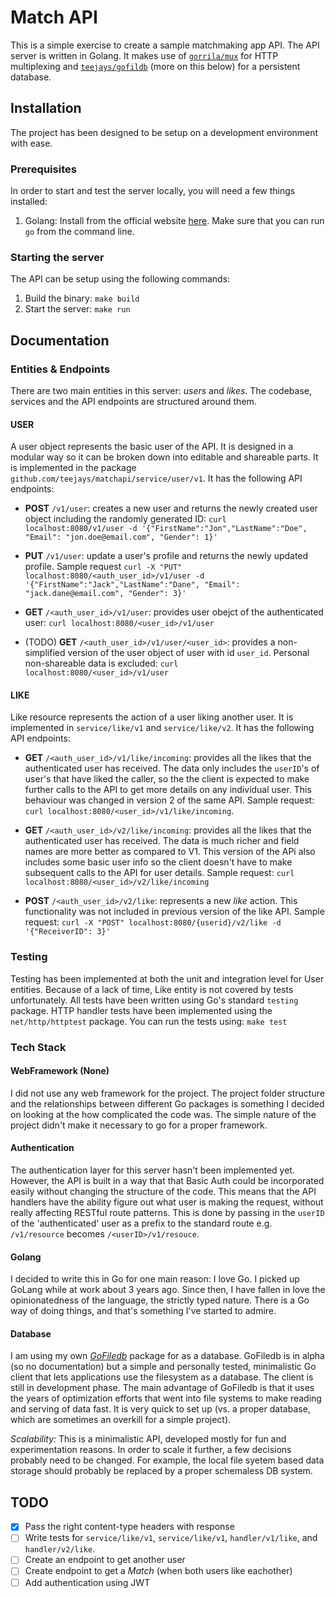 # Match API

This is a simple exercise to create a sample matchmaking app API. The API server is written in Golang. It makes use of [`gorrila/mux`](https://github.com/gorilla/mux) for HTTP multiplexing and [`teejays/gofildb`](https://github.com/teejays/gofiledb) (more on this below) for a persistent database.

## Installation

The project has been designed to be setup on a development environment with ease.

### Prerequisites

In order to start and test the server locally, you will need a few things installed:
1. Golang: Install from the official website [here](https://golang.org). Make sure that you can run `go` from the command line.

### Starting the server
The API can be setup using the following commands:
1. Build the binary: `make build`
2. Start the server: `make run`

## Documentation

### Entities & Endpoints
There are two main entities in this server: _users_ and _likes_. The codebase, services and the API endpoints are structured around them.

#### **USER**

A user object represents the basic user of the API. It is designed in a modular way so it can be broken down into editable and shareable parts. It is implemented in the package `github.com/teejays/matchapi/service/user/v1`. It has the following API endpoints:

- **POST** `/v1/user`: creates a new user and returns the 
newly created user object including the randomly generated ID: `curl localhost:8080/v1/user -d '{"FirstName":"Jon","LastName":"Doe", "Email": "jon.doe@email.com", "Gender": 1}'`

- **PUT** `/v1/user`: update a user's profile and returns the newly updated profile. Sample request `curl -X "PUT" localhost:8080/<auth_user_id>/v1/user -d '{"FirstName":"Jack","LastName":"Dane", "Email": "jack.dane@email.com", "Gender": 3}'`

- **GET** `/<auth_user_id>/v1/user`: provides user obejct of the authenticated user: `curl localhost:8080/<user_id>/v1/user`

- (TODO) **GET** `/<auth_user_id>/v1/user/<user_id>`: provides a non-simplified version of the user object of user with id `user_id`. Personal non-shareable data is excluded: `curl localhost:8080/<user_id>/v1/user`

#### **LIKE**
Like resource represents the action of a user liking another user. It is implemented in `service/like/v1` and `service/like/v2`. It has the following API endpoints:

- **GET** `/<auth_user_id>/v1/like/incoming`: provides all the likes that the authenticated user has received. The data only includes the `userID`'s of user's that have liked the caller, so the the client is expected to make further calls to the API to get more details on any individual user. This behaviour was changed in version 2 of the same API. Sample request: `curl localhost:8080/<user_id>/v1/like/incoming`. 

- **GET** `/<auth_user_id>/v2/like/incoming`: provides all the likes that the authenticated user has received. The data is much richer and field names are more better as compared to V1. This version of the APi also includes some basic user info so the client doesn't have to make subsequent calls to the API for user details. Sample request: `curl localhost:8080/<user_id>/v2/like/incoming`

- **POST** `/<auth_user_id>/v2/like`: represents a new _like_ action. This functionality was not included in previous version of the like API. Sample request: `curl -X "POST" localhost:8080/{userid}/v2/like -d '{"ReceiverID": 3}'`

### Testing
Testing has been implemented at both the unit and integration level for User entities. Because of a lack of time, Like entity is not covered by tests unfortunately. All tests have been written using Go's standard `testing` package. HTTP handler tests have been implemented using the `net/http/httptest` package. You can run the tests using: `make test`

### Tech Stack

#### WebFramework (None)
I did not use any web framework for the project. The project folder structure and the relationships between different Go packages is something I decided on looking at the how complicated the code was. The simple nature of the project didn't make it necessary to go for a proper framework.


#### Authentication
The authentication layer for this server hasn't been implemented yet. However, the API is built in a way that that Basic Auth could be incorporated easily without changing the structure of the code. This means that the API handlers have the ability figure out what user is making the request, without really affecting RESTful route patterns. This is done by passing in the `userID` of the 'authenticated' user as a prefix to the standard route e.g. `/v1/resource` becomes `/<userID>/v1/resouce`.


#### Golang
I decided to write this in Go for one main reason: I love Go. I picked up GoLang while at work about 3 years ago. Since then, I have fallen in love the opinionatedness of the language, the strictly typed nature. There is a Go way of doing things, and that's something I've started to admire.

#### Database
I am using my own [_GoFiledb_](https://github.com/teejays/gofiledb) package for as a database. GoFiledb is in alpha (so no documentation) but a simple and personally tested, minimalistic Go client that lets applications use the filesystem as a database. The client is still in development phase. The main advantage of GoFiledb is that it uses the years of optimization efforts that went into file systems to make reading and serving of data fast. It is very quick to set up (vs. a proper database, which are sometimes an overkill for a simple project). 

_Scalability:_
This is a minimalistic API, developed mostly for fun and experimentation reasons. In order to scale it further, a few decisions probably need to be changed. For example, the local file syetem based data storage should probably be replaced by a proper schemaless DB system.


## TODO
- [x] Pass the right content-type headers with response
- [ ] Write tests for `service/like/v1`, `service/like/v1`, `handler/v1/like`, and `handler/v2/like`.
- [ ] Create an endpoint to get another user
- [ ] Create endpoint to get a _Match_ (when both users like eachother)
- [ ] Add authentication using JWT